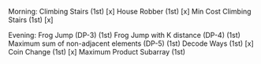 Morning:
Climbing Stairs (1st) [x]
House Robber (1st) [x]
Min Cost Climbing Stairs (1st) [x]


Evening:
Frog Jump (DP-3) (1st)
Frog Jump with K distance (DP-4) (1st)
Maximum sum of non-adjacent elements (DP-5) (1st)
Decode Ways (1st) [x]
Coin Change (1st) [x]
Maximum Product Subarray (1st)